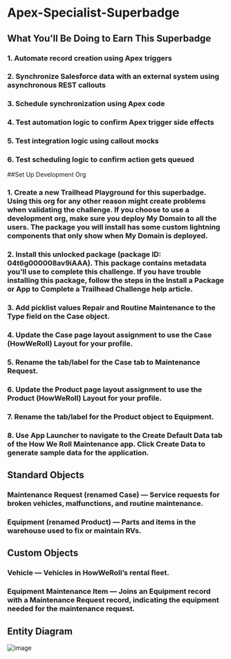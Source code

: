 # Apex-Specialist-Superbadge

## What You'll Be Doing to Earn This Superbadge
### 1. Automate record creation using Apex triggers
### 2. Synchronize Salesforce data with an external system using asynchronous REST callouts
### 3. Schedule synchronization using Apex code
### 4. Test automation logic to confirm Apex trigger side effects
### 5. Test integration logic using callout mocks
### 6. Test scheduling logic to confirm action gets queued

##Set Up Development Org
### 1. Create a new Trailhead Playground for this superbadge. Using this org for any other reason might create problems when validating the challenge. If you choose to use a development org, make sure you deploy My Domain to all the users. The package you will install has some custom lightning components that only show when My Domain is deployed.

### 2. Install this unlocked package (package ID: 04t6g000008av9iAAA). This package contains metadata you'll use to complete this challenge. If you have trouble installing this package, follow the steps in the Install a Package or App to Complete a Trailhead Challenge help article.

### 3. Add picklist values Repair and Routine Maintenance to the Type field on the Case object.

### 4. Update the Case page layout assignment to use the Case (HowWeRoll) Layout for your profile.

### 5. Rename the tab/label for the Case tab to Maintenance Request.

### 6. Update the Product page layout assignment to use the Product (HowWeRoll) Layout for your profile.

### 7. Rename the tab/label for the Product object to Equipment.

### 8. Use App Launcher to navigate to the Create Default Data tab of the How We Roll Maintenance app. Click Create Data to generate sample data for the application.


## Standard Objects

### Maintenance Request (renamed Case) — Service requests for broken vehicles, malfunctions, and routine maintenance.
### Equipment (renamed Product) — Parts and items in the warehouse used to fix or maintain RVs.
## Custom Objects
### Vehicle — Vehicles in HowWeRoll’s rental fleet.
### Equipment Maintenance Item — Joins an Equipment record with a Maintenance Request record, indicating the equipment needed for the maintenance request.
## Entity Diagram


![image](https://user-images.githubusercontent.com/46152393/126892218-0a9ad198-bb0f-45a9-852f-80b2dd4a93ff.png)


